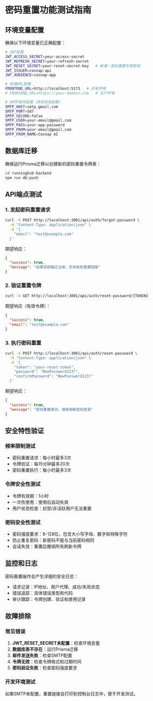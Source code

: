 # 密码重置功能测试指南

## 环境变量配置

确保以下环境变量已正确配置：

```bash
# JWT配置
JWT_ACCESS_SECRET=your-access-secret
JWT_REFRESH_SECRET=your-refresh-secret
JWT_RESET_SECRET=your-reset-secret-key   # 新增：密码重置专用密钥
JWT_ISSUER=cosnap-api
JWT_AUDIENCE=cosnap-app

# 前端URL配置
FRONTEND_URL=http://localhost:5173   # 开发环境
# FRONTEND_URL=https://your-domain.com   # 生产环境

# SMTP邮件配置（参考现有配置）
SMTP_HOST=smtp.gmail.com
SMTP_PORT=587
SMTP_SECURE=false
SMTP_USER=your-email@gmail.com
SMTP_PASS=your-app-password
SMTP_FROM=your-email@gmail.com
SMTP_FROM_NAME=Cosnap AI
```

## 数据库迁移

确保运行Prisma迁移以创建新的密码重置令牌表：

```bash
cd runninghub-backend
npm run db:push
```

## API端点测试

### 1. 发起密码重置请求
```bash
curl -X POST http://localhost:3001/api/auth/forgot-password \
  -H "Content-Type: application/json" \
  -d '{
    "email": "test@example.com"
  }'
```

期望响应：
```json
{
  "success": true,
  "message": "如果该邮箱已注册，您将收到重置链接"
}
```

### 2. 验证重置令牌
```bash
curl -X GET http://localhost:3001/api/auth/reset-password/{TOKEN}
```

期望响应（有效令牌）：
```json
{
  "success": true,
  "email": "test@example.com"
}
```

### 3. 执行密码重置
```bash
curl -X POST http://localhost:3001/api/auth/reset-password \
  -H "Content-Type: application/json" \
  -d '{
    "token": "your-reset-token",
    "password": "NewPassword123!",
    "confirmPassword": "NewPassword123!"
  }'
```

期望响应：
```json
{
  "success": true,
  "message": "密码重置成功，请使用新密码登录"
}
```

## 安全特性验证

### 频率限制测试
- 密码重置请求：每小时最多3次
- 令牌验证：每15分钟最多20次
- 密码重置执行：每小时最多3次

### 令牌安全性测试
- 令牌有效期：1小时
- 一次性使用：使用后自动失效
- 用户状态检查：封禁/非活跃用户无法重置

### 密码安全性测试
- 密码强度要求：8-128位，包含大小写字母、数字和特殊字符
- 防止重复密码：新密码不能与当前密码相同
- 会话失效：重置后撤销所有刷新令牌

## 监控和日志

密码重置操作会产生详细的安全日志：
- 请求记录：IP地址、用户代理、成功/失败状态
- 错误追踪：具体错误类型和代码
- 审计跟踪：令牌创建、验证和使用记录

## 故障排除

### 常见错误
1. **JWT_RESET_SECRET未配置**：检查环境变量
2. **数据库表不存在**：运行Prisma迁移
3. **邮件发送失败**：检查SMTP配置
4. **令牌无效**：检查令牌格式和过期时间
5. **密码验证失败**：检查密码强度要求

### 开发环境测试
如果SMTP未配置，重置链接会打印到控制台日志中，便于开发测试。
